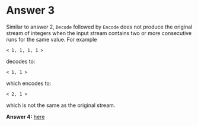 # Answer 3

Similar to answer 2, `Decode` followed by `Encode` does not produce the original stream of integers
when the input stream contains two or more consecutive runs for the same value. For example

```
< 1, 1, 1, 1 >

```
decodes to:
```
< 1, 1 >

```
which encodes to:
```
< 2, 1 >

```
which is not the same as the original stream.

**Answer 4:** [here](./.answers/.ANSWER4.md) 
